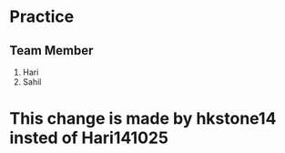 # Practice

## Team Member
1. Hari
2. Sahil

# This change is made by hkstone14 insted of Hari141025